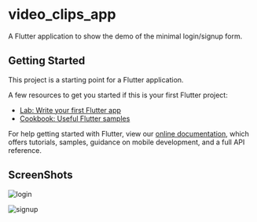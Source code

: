 # video_clips_app

A Flutter application to show the demo of the minimal login/signup form.

## Getting Started

This project is a starting point for a Flutter application.

A few resources to get you started if this is your first Flutter project:

- [Lab: Write your first Flutter app](https://flutter.dev/docs/get-started/codelab)
- [Cookbook: Useful Flutter samples](https://flutter.dev/docs/cookbook)

For help getting started with Flutter, view our 
[online documentation](https://flutter.dev/docs), which offers tutorials, 
samples, guidance on mobile development, and a full API reference.


## ScreenShots

![login](https://user-images.githubusercontent.com/17235314/61165084-5df99c00-a535-11e9-8b87-3d6787bb45c4.png)

![signup](https://user-images.githubusercontent.com/17235314/61165089-65b94080-a535-11e9-8a01-fbdec949dfed.png)
